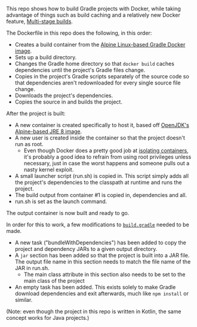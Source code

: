 This repo shows how to build Gradle projects with Docker, while taking advantage of things such as build caching and a relatively new Docker feature, [Multi-stage builds](https://docs.docker.com/engine/userguide/eng-image/multistage-build/).

The Dockerfile in this repo does the following, in this order:
* Creates a build container from the [Alpine Linux-based Gradle Docker image](https://hub.docker.com/_/gradle/).
* Sets up a build directory.
* Changes the Gradle home directory so that `docker build` caches dependencies until the project's Gradle files change.
* Copies in the project's Gradle scripts separately of the source code so that dependencies aren't redownloaded for every single source file change.
* Downloads the project's dependencies.
* Copies the source in and builds the project.

After the project is built:
* A new container is created specifically to host it, based off [OpenJDK's Alpine-based JRE 8 image](https://hub.docker.com/_/openjdk/).
* A new user is created inside the container so that the project doesn't run as root.
    * Even though Docker does a pretty good job at [isolating containers](https://docs.docker.com/engine/security/security/), it's probably a good idea to refrain from using root privileges unless necessary, just in case the worst happens and someone pulls out a nasty kernel exploit.
* A small launcher script (run.sh) is copied in. This script simply adds all the project's dependencies to the classpath at runtime and runs the project.
* The build output from container #1 is copied in, dependencies and all.
* run.sh is set as the launch command.

The output container is now built and ready to go.

In order for this to work, a few modifications to [`build.gradle`](build.gradle) needed to be made.
* A new task ("bundleWithDependencies") has been added to copy the project and dependency JARs to a given output directory.
* A `jar` section has been added so that the project is built into a JAR file. The output file name in this section needs to match the file name of the JAR in run.sh.
    * The main class attribute in this section also needs to be set to the main class of the project
* An empty task has been added. This exists solely to make Gradle download dependencies and exit afterwards, much like `npm install` or similar.

(Note: even though the project in this repo is written in Kotlin, the same concept works for Java projects.)

